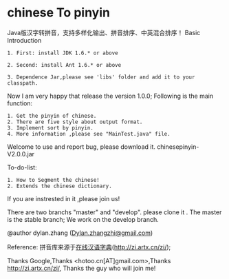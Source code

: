 chinese To pinyin
================
Java版汉字转拼音，支持多样化输出、拼音排序、中英混合排序！
Basic Introduction

	1. First: install JDK 1.6.* or above
	
	2. Second: install Ant 1.6.* or above
	
	3. Dependence Jar,please see 'libs' folder and add it to your classpath.

Now I am very happy that release the version 1.0.0; Following is the main function:

	1. Get the pinyin of chinese.
	2. There are five style about output format.
	3. Implement sort by pinyin.
	4. More information ,please see "MainTest.java" file.

Welcome to use and report bug, please download it. chinesepinyin-V2.0.0.jar
	
To-do-list:

	1. How to Segment the chinese!
	2. Extends the chinese dictionary.

If you are instrested in it ,please join us!

There are two branchs "master" and "develop". please clone it .
The master is the stable branch; 
We work on the develop branch. 

@author dylan.zhang (Dylan.zhangzhi@gmail.com)

Reference:
拼音库来源于[在线汉语字典](http://zi.artx.cn/zi/)(http://zi.artx.cn/zi/);

Thanks Google,Thanks <hotoo.cn[AT]gmail.com>,Thanks http://zi.artx.cn/zi/, Thanks the guy who will join me!
